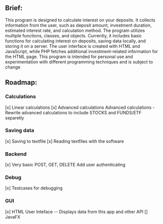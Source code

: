## Brief: 
This program is designed to calculate interest on your deposits. 
It collects information from the user, such as deposit amount, investment duration, estimated interest rate, and calculation method. 
The program utilizes multiple functions, classes, and objects. 
Currently, it includes basic functions for calculating interest on deposits, saving data locally, and storing it on a server. 
The user interface is created with HTML and JavaScript, while PHP fetches additional investment-related information for the HTML page. 
This program is intended for personal use and experimentation with different programming techniques and is subject to change

## Roadmap: 
### Calculations 
[x] Linear calculations 
[x] Advanced calculations Advanced calculations - Rewrite advanced calculations to include STOCKS and FUNDS/ETF separetly

### Saving data 
[x] Saving to textfile 
[x] Reading textfiles with the software

### Backend 
[x] Very basic POST, GET, DELETE Add user authenticating

### Debug 
[x] Testcases for debugging

### GUI 
[x] HTML User Inteface -- Displays data from this app and other API [] JavaFX




